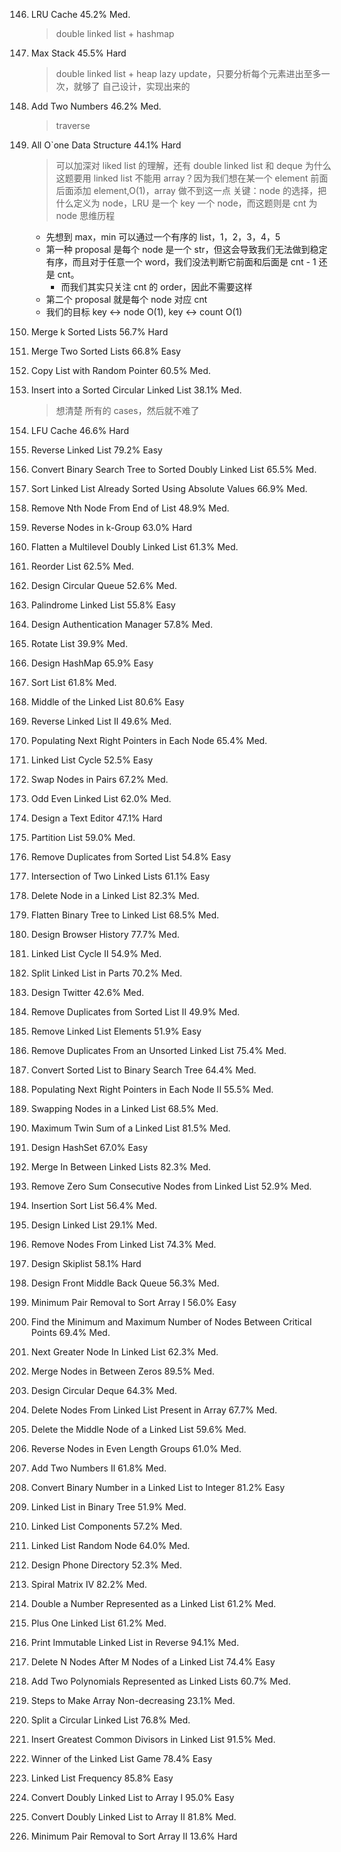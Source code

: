 146. LRU Cache
     45.2%
     Med.

     > double linked list + hashmap

147. Max Stack
     45.5%
     Hard

     > double linked list + heap
     > lazy update，只要分析每个元素进出至多一次，就够了
     > 自己设计，实现出来的

148. Add Two Numbers
     46.2%
     Med.

     > traverse

149. All O`one Data Structure
     44.1%
     Hard

     > 可以加深对 liked list 的理解，还有 double linked list 和 deque
     > 为什么这题要用 linked list 不能用 array？因为我们想在某一个 element 前面后面添加 element,O(1)，array 做不到这一点
     > 关键：node 的选择，把什么定义为 node，LRU 是一个 key 一个 node，而这题则是 cnt 为 node
     > 思维历程

     - 先想到 max，min 可以通过一个有序的 list，1，2，3，4，5
     - 第一种 proposal 是每个 node 是一个 str，但这会导致我们无法做到稳定有序，而且对于任意一个 word，我们没法判断它前面和后面是 cnt - 1 还是 cnt。
       - 而我们其实只关注 cnt 的 order，因此不需要这样
     - 第二个 proposal 就是每个 node 对应 cnt
     - 我们的目标 key <-> node O(1), key <-> count O(1)

150. Merge k Sorted Lists
     56.7%
     Hard

151. Merge Two Sorted Lists
     66.8%
     Easy

152. Copy List with Random Pointer
     60.5%
     Med.

153. Insert into a Sorted Circular Linked List
     38.1%
     Med.

     > 想清楚 所有的 cases，然后就不难了

154. LFU Cache
     46.6%
     Hard

155. Reverse Linked List
     79.2%
     Easy

156. Convert Binary Search Tree to Sorted Doubly Linked List
     65.5%
     Med.

157. Sort Linked List Already Sorted Using Absolute Values
     66.9%
     Med.

158. Remove Nth Node From End of List
     48.9%
     Med.

159. Reverse Nodes in k-Group
     63.0%
     Hard

160. Flatten a Multilevel Doubly Linked List
     61.3%
     Med.

161. Reorder List
     62.5%
     Med.

162. Design Circular Queue
     52.6%
     Med.

163. Palindrome Linked List
     55.8%
     Easy

164. Design Authentication Manager
     57.8%
     Med.

165. Rotate List
     39.9%
     Med.

166. Design HashMap
     65.9%
     Easy

167. Sort List
     61.8%
     Med.

168. Middle of the Linked List
     80.6%
     Easy

169. Reverse Linked List II
     49.6%
     Med.

170. Populating Next Right Pointers in Each Node
     65.4%
     Med.

171. Linked List Cycle
     52.5%
     Easy

172. Swap Nodes in Pairs
     67.2%
     Med.

173. Odd Even Linked List
     62.0%
     Med.

174. Design a Text Editor
     47.1%
     Hard

175. Partition List
     59.0%
     Med.

176. Remove Duplicates from Sorted List
     54.8%
     Easy

177. Intersection of Two Linked Lists
     61.1%
     Easy

178. Delete Node in a Linked List
     82.3%
     Med.

179. Flatten Binary Tree to Linked List
     68.5%
     Med.

180. Design Browser History
     77.7%
     Med.

181. Linked List Cycle II
     54.9%
     Med.

182. Split Linked List in Parts
     70.2%
     Med.

183. Design Twitter
     42.6%
     Med.

184. Remove Duplicates from Sorted List II
     49.9%
     Med.

185. Remove Linked List Elements
     51.9%
     Easy

186. Remove Duplicates From an Unsorted Linked List
     75.4%
     Med.

187. Convert Sorted List to Binary Search Tree
     64.4%
     Med.

188. Populating Next Right Pointers in Each Node II
     55.5%
     Med.

189. Swapping Nodes in a Linked List
     68.5%
     Med.

190. Maximum Twin Sum of a Linked List
     81.5%
     Med.

191. Design HashSet
     67.0%
     Easy

192. Merge In Between Linked Lists
     82.3%
     Med.

193. Remove Zero Sum Consecutive Nodes from Linked List
     52.9%
     Med.

194. Insertion Sort List
     56.4%
     Med.

195. Design Linked List
     29.1%
     Med.

196. Remove Nodes From Linked List
     74.3%
     Med.

197. Design Skiplist
     58.1%
     Hard

198. Design Front Middle Back Queue
     56.3%
     Med.

199. Minimum Pair Removal to Sort Array I
     56.0%
     Easy

200. Find the Minimum and Maximum Number of Nodes Between Critical Points
     69.4%
     Med.

201. Next Greater Node In Linked List
     62.3%
     Med.

202. Merge Nodes in Between Zeros
     89.5%
     Med.

203. Design Circular Deque
     64.3%
     Med.

204. Delete Nodes From Linked List Present in Array
     67.7%
     Med.

205. Delete the Middle Node of a Linked List
     59.6%
     Med.

206. Reverse Nodes in Even Length Groups
     61.0%
     Med.

207. Add Two Numbers II
     61.8%
     Med.

208. Convert Binary Number in a Linked List to Integer
     81.2%
     Easy

209. Linked List in Binary Tree
     51.9%
     Med.

210. Linked List Components
     57.2%
     Med.

211. Linked List Random Node
     64.0%
     Med.

212. Design Phone Directory
     52.3%
     Med.

213. Spiral Matrix IV
     82.2%
     Med.

214. Double a Number Represented as a Linked List
     61.2%
     Med.

215. Plus One Linked List
     61.2%
     Med.

216. Print Immutable Linked List in Reverse
     94.1%
     Med.

217. Delete N Nodes After M Nodes of a Linked List
     74.4%
     Easy

218. Add Two Polynomials Represented as Linked Lists
     60.7%
     Med.

219. Steps to Make Array Non-decreasing
     23.1%
     Med.

220. Split a Circular Linked List
     76.8%
     Med.

221. Insert Greatest Common Divisors in Linked List
     91.5%
     Med.

222. Winner of the Linked List Game
     78.4%
     Easy

223. Linked List Frequency
     85.8%
     Easy

224. Convert Doubly Linked List to Array I
     95.0%
     Easy

225. Convert Doubly Linked List to Array II
     81.8%
     Med.

226. Minimum Pair Removal to Sort Array II
     13.6%
     Hard
